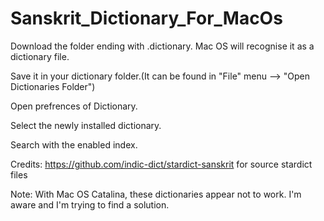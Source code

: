 # Sanskrit_Dictionary_For_MacOs

Download the folder ending with .dictionary. Mac OS will recognise it as a dictionary file.

Save it in your dictionary folder.(It can be found in "File" menu --> "Open Dictionaries Folder")

Open prefrences of Dictionary.

Select the newly installed dictionary.

Search with the enabled index.


Credits:
https://github.com/indic-dict/stardict-sanskrit for source stardict files


Note:
With Mac OS Catalina, these dictionaries appear not to work.
I'm aware and I'm trying to find a solution.

